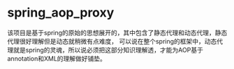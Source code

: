 # spring_aop_proxy
该项目是基于spring的原始的思想展开的，其中包含了静态代理和动态代理，静态代理很好理解但是动态就稍微有点难度，
可以说在整个spring的框架中，动态代理就是spring的灵魂，所以说必须把这部分知识理解透，才能为AOP基于annotation和XML的理解做好铺垫。
